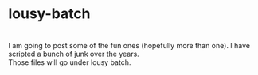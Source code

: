 # lousy-batch
#
I am going to post some of the fun ones (hopefully more than one).
I have scripted a bunch of junk over the years.  
Those files will go under lousy batch.
